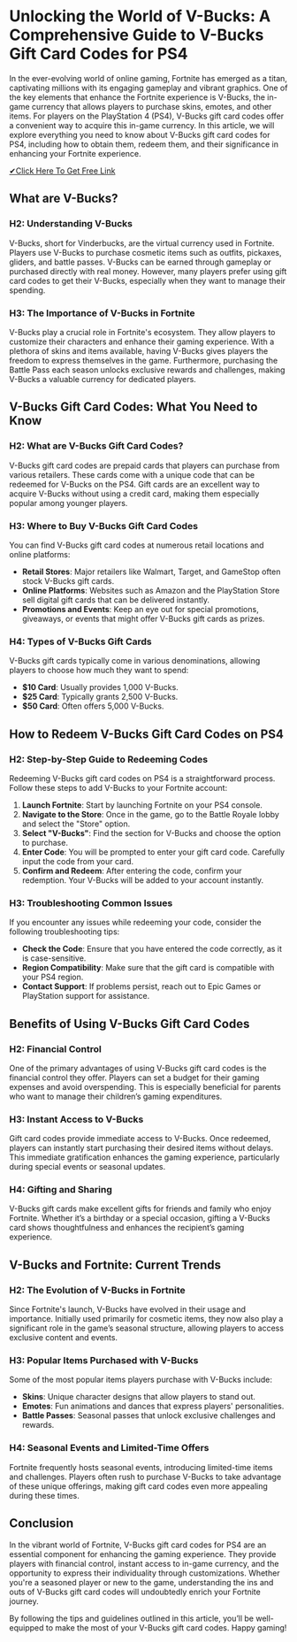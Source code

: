# Unlocking the World of V-Bucks: A Comprehensive Guide to V-Bucks Gift Card Codes for PS4

In the ever-evolving world of online gaming, Fortnite has emerged as a titan, captivating millions with its engaging gameplay and vibrant graphics. One of the key elements that enhance the Fortnite experience is V-Bucks, the in-game currency that allows players to purchase skins, emotes, and other items. For players on the PlayStation 4 (PS4), V-Bucks gift card codes offer a convenient way to acquire this in-game currency. In this article, we will explore everything you need to know about V-Bucks gift card codes for PS4, including how to obtain them, redeem them, and their significance in enhancing your Fortnite experience.

[✔Click Here To Get Free Link](https://getfreelink.pro/Vbucks/)

## What are V-Bucks?

### H2: Understanding V-Bucks

V-Bucks, short for Vinderbucks, are the virtual currency used in Fortnite. Players use V-Bucks to purchase cosmetic items such as outfits, pickaxes, gliders, and battle passes. V-Bucks can be earned through gameplay or purchased directly with real money. However, many players prefer using gift card codes to get their V-Bucks, especially when they want to manage their spending.

### H3: The Importance of V-Bucks in Fortnite

V-Bucks play a crucial role in Fortnite's ecosystem. They allow players to customize their characters and enhance their gaming experience. With a plethora of skins and items available, having V-Bucks gives players the freedom to express themselves in the game. Furthermore, purchasing the Battle Pass each season unlocks exclusive rewards and challenges, making V-Bucks a valuable currency for dedicated players.

## V-Bucks Gift Card Codes: What You Need to Know

### H2: What are V-Bucks Gift Card Codes?

V-Bucks gift card codes are prepaid cards that players can purchase from various retailers. These cards come with a unique code that can be redeemed for V-Bucks on the PS4. Gift cards are an excellent way to acquire V-Bucks without using a credit card, making them especially popular among younger players.

### H3: Where to Buy V-Bucks Gift Card Codes

You can find V-Bucks gift card codes at numerous retail locations and online platforms:

- **Retail Stores**: Major retailers like Walmart, Target, and GameStop often stock V-Bucks gift cards.
- **Online Platforms**: Websites such as Amazon and the PlayStation Store sell digital gift cards that can be delivered instantly.
- **Promotions and Events**: Keep an eye out for special promotions, giveaways, or events that might offer V-Bucks gift cards as prizes.

### H4: Types of V-Bucks Gift Cards

V-Bucks gift cards typically come in various denominations, allowing players to choose how much they want to spend:

- **$10 Card**: Usually provides 1,000 V-Bucks.
- **$25 Card**: Typically grants 2,500 V-Bucks.
- **$50 Card**: Often offers 5,000 V-Bucks.

## How to Redeem V-Bucks Gift Card Codes on PS4

### H2: Step-by-Step Guide to Redeeming Codes

Redeeming V-Bucks gift card codes on PS4 is a straightforward process. Follow these steps to add V-Bucks to your Fortnite account:

1. **Launch Fortnite**: Start by launching Fortnite on your PS4 console.
2. **Navigate to the Store**: Once in the game, go to the Battle Royale lobby and select the "Store" option.
3. **Select "V-Bucks"**: Find the section for V-Bucks and choose the option to purchase.
4. **Enter Code**: You will be prompted to enter your gift card code. Carefully input the code from your card.
5. **Confirm and Redeem**: After entering the code, confirm your redemption. Your V-Bucks will be added to your account instantly.

### H3: Troubleshooting Common Issues

If you encounter any issues while redeeming your code, consider the following troubleshooting tips:

- **Check the Code**: Ensure that you have entered the code correctly, as it is case-sensitive.
- **Region Compatibility**: Make sure that the gift card is compatible with your PS4 region.
- **Contact Support**: If problems persist, reach out to Epic Games or PlayStation support for assistance.

## Benefits of Using V-Bucks Gift Card Codes

### H2: Financial Control

One of the primary advantages of using V-Bucks gift card codes is the financial control they offer. Players can set a budget for their gaming expenses and avoid overspending. This is especially beneficial for parents who want to manage their children’s gaming expenditures.

### H3: Instant Access to V-Bucks

Gift card codes provide immediate access to V-Bucks. Once redeemed, players can instantly start purchasing their desired items without delays. This immediate gratification enhances the gaming experience, particularly during special events or seasonal updates.

### H4: Gifting and Sharing

V-Bucks gift cards make excellent gifts for friends and family who enjoy Fortnite. Whether it’s a birthday or a special occasion, gifting a V-Bucks card shows thoughtfulness and enhances the recipient’s gaming experience.

## V-Bucks and Fortnite: Current Trends

### H2: The Evolution of V-Bucks in Fortnite

Since Fortnite's launch, V-Bucks have evolved in their usage and importance. Initially used primarily for cosmetic items, they now also play a significant role in the game’s seasonal structure, allowing players to access exclusive content and events.

### H3: Popular Items Purchased with V-Bucks

Some of the most popular items players purchase with V-Bucks include:

- **Skins**: Unique character designs that allow players to stand out.
- **Emotes**: Fun animations and dances that express players' personalities.
- **Battle Passes**: Seasonal passes that unlock exclusive challenges and rewards.

### H4: Seasonal Events and Limited-Time Offers

Fortnite frequently hosts seasonal events, introducing limited-time items and challenges. Players often rush to purchase V-Bucks to take advantage of these unique offerings, making gift card codes even more appealing during these times.

## Conclusion

In the vibrant world of Fortnite, V-Bucks gift card codes for PS4 are an essential component for enhancing the gaming experience. They provide players with financial control, instant access to in-game currency, and the opportunity to express their individuality through customizations. Whether you're a seasoned player or new to the game, understanding the ins and outs of V-Bucks gift card codes will undoubtedly enrich your Fortnite journey.

By following the tips and guidelines outlined in this article, you’ll be well-equipped to make the most of your V-Bucks gift card codes. Happy gaming!
